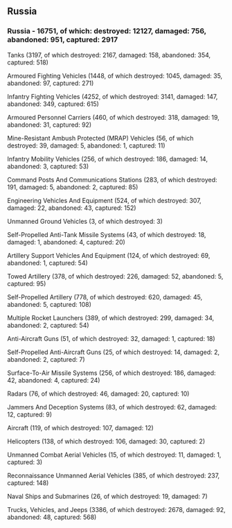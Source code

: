 
 
 ## Russia
 
 ### Russia - 16751, of which: destroyed: 12127, damaged: 756, abandoned: 951, captured: 2917

 

 

 Tanks (3197, of which destroyed: 2167, damaged: 158, abandoned: 354, captured: 518)

 Armoured Fighting Vehicles (1448, of which destroyed: 1045, damaged: 35, abandoned: 97, captured: 271)

 Infantry Fighting Vehicles (4252, of which destroyed: 3141, damaged: 147, abandoned: 349, captured: 615)

 Armoured Personnel Carriers (460, of which destroyed: 318, damaged: 19, abandoned: 31, captured: 92)

 Mine-Resistant Ambush Protected (MRAP) Vehicles (56, of which destroyed: 39, damaged: 5, abandoned: 1, captured: 11)

 Infantry Mobility Vehicles (256, of which destroyed: 186, damaged: 14, abandoned: 3, captured: 53)

 Command Posts And Communications Stations (283, of which destroyed: 191, damaged: 5, abandoned: 2, captured: 85)

 Engineering Vehicles And Equipment (524, of which destroyed: 307, damaged: 22, abandoned: 43, captured: 152)

 Unmanned Ground Vehicles (3, of which destroyed: 3)

 Self-Propelled Anti-Tank Missile Systems (43, of which destroyed: 18, damaged: 1, abandoned: 4, captured: 20)

 Artillery Support Vehicles And Equipment (124, of which destroyed: 69, abandoned: 1, captured: 54)

 Towed Artillery (378, of which destroyed: 226, damaged: 52, abandoned: 5, captured: 95)

 Self-Propelled Artillery (778, of which destroyed: 620, damaged: 45, abandoned: 5, captured: 108)

 Multiple Rocket Launchers (389, of which destroyed: 299, damaged: 34, abandoned: 2, captured: 54)

 Anti-Aircraft Guns (51, of which destroyed: 32, damaged: 1, captured: 18)

 Self-Propelled Anti-Aircraft Guns (25, of which destroyed: 14, damaged: 2, abandoned: 2, captured: 7)

 Surface-To-Air Missile Systems (256, of which destroyed: 186, damaged: 42, abandoned: 4, captured: 24)

 Radars (76, of which destroyed: 46, damaged: 20, captured: 10)

 Jammers And Deception Systems (83, of which destroyed: 62, damaged: 12, captured: 9)

 Aircraft (119, of which destroyed: 107, damaged: 12)

 Helicopters (138, of which destroyed: 106, damaged: 30, captured: 2)

 Unmanned Combat Aerial Vehicles (15, of which destroyed: 11, damaged: 1, captured: 3)

 Reconnaissance Unmanned Aerial Vehicles (385, of which destroyed: 237, captured: 148)

 Naval Ships and Submarines (26, of which destroyed: 19, damaged: 7)

 Trucks, Vehicles, and Jeeps (3386, of which destroyed: 2678, damaged: 92, abandoned: 48, captured: 568)

